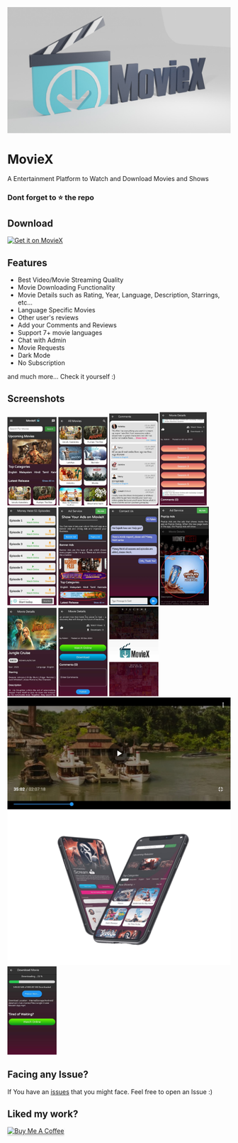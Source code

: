 ![Repo Banner](https://github.com/muralikrishnanmt/movie_app_website/blob/main/assets/assets/images/banner.jpeg)



# MovieX

A Entertainment Platform to Watch and Download Movies and Shows


### Dont forget to :star: the repo


## Download

[<img src="https://www.pngkit.com/png/full/100-1009816_png-images-buttons-download-red-download-button-png.png"
     alt="Get it on MovieX"
     height="100">](http://www.moviexapp.ga)


## Features

* Best Video/Movie Streaming Quality 
* Movie Downloading Functionality
* Movie Details such as Rating, Year, Language, Description, Starrings, etc...
* Language Specific Movies
* Other user's reviews 
* Add your Comments and Reviews
* Support 7+ movie languages
* Chat with Admin
* Movie Requests
* Dark Mode
* No Subscription

and much more...
Check it yourself :)

## Screenshots
<img src="https://github.com/muralikrishnanmt/movie_app_website/blob/main/assets/assets/images/1.jpeg?raw=true" width="22%"> <img src="https://github.com/muralikrishnanmt/movie_app_website/blob/main/assets/assets/images/2.jpeg?raw=true" width="22%"> <img src="https://github.com/muralikrishnanmt/movie_app_website/blob/main/assets/assets/images/8.png?raw=true" width="22%"> <img
src="https://github.com/muralikrishnanmt/movie_app_website/blob/main/assets/assets/images/9.jpg?raw=true" width="21%"> <img 
src="https://github.com/muralikrishnanmt/movie_app_website/blob/main/assets/assets/images/10.jpg?raw=true" width="22%"> <img 
src="https://github.com/muralikrishnanmt/movie_app_website/blob/main/assets/assets/images/11.jpg?raw=true" width="22%"> <img
src="https://github.com/muralikrishnanmt/movie_app_website/blob/main/assets/assets/images/12.jpg?raw=true" width="22%"> <img
src="https://github.com/muralikrishnanmt/movie_app_website/blob/main/assets/assets/images/13.jpg?raw=true" width="22%"> <img
src="https://github.com/muralikrishnanmt/movie_app_website/blob/main/assets/assets/images/3.jpeg?raw=true" width="22%"> <img src="https://github.com/muralikrishnanmt/movie_app_website/blob/main/assets/assets/images/4.jpeg?raw=true" width="22%"> <img
src="https://github.com/muralikrishnanmt/movie_app_website/blob/main/assets/assets/images/6.jpeg?raw=true" width="22%"> <img 
src="https://github.com/muralikrishnanmt/movie_app_website/blob/main/assets/assets/images/7.jpeg?raw=true" height="12%"> <img                                                                                                                             src="https://github.com/muralikrishnanmt/movie_app_website/blob/main/assets/assets/images/mobile.png?raw=true" height="12%"> <img
                                                                                                                             src="https://github.com/muralikrishnanmt/movie_app_website/blob/main/assets/assets/images/5.jpeg?raw=true" width="22%">


## Facing any Issue?

If You have an [issues](https://github.com/muralikrishnanmt/movie_app_website/issues) that you might face. Feel free to open an Issue :)

## Liked my work?

<a href="https://www.buymeacoffee.com/muralikrishnan" target="_blank"><img src="https://www.buymeacoffee.com/assets/img/custom_images/orange_img.png" alt="Buy Me A Coffee" style="height: 41px !important;width: 174px !important;box-shadow: 0px 3px 2px 0px rgba(190, 190, 190, 0.5) !important;-webkit-box-shadow: 0px 3px 2px 0px rgba(190, 190, 190, 0.5) !important;" ></a>

